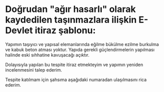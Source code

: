 # Doğrudan "ağır hasarlı" olarak kaydedilen taşınmazlara ilişkin E-Devlet itiraz şablonu:

Yapımın taşıyıcı ve yapısal elemanlarında eğilme bükülme ezilme burkulma ve kabuk beton atması yoktur. Yapıda gerekli güçlendirmelerin yapılması halinde eski sıhhatine kavuşacağı açıktır.

Dolayısıyla yapılan bu tespite itiraz etmekteyim ve yapımın yeniden incelenmesini talep ederim.

Tespite katılmam için şahsıma aşağıdaki numaradan ulaşılmasını rica ederim.
